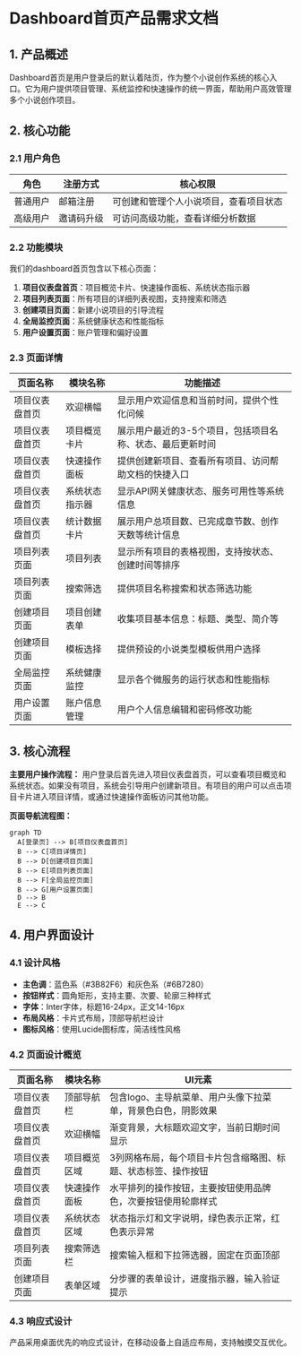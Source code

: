 # Dashboard首页产品需求文档

## 1. 产品概述

Dashboard首页是用户登录后的默认着陆页，作为整个小说创作系统的核心入口。它为用户提供项目管理、系统监控和快速操作的统一界面，帮助用户高效管理多个小说创作项目。

## 2. 核心功能

### 2.1 用户角色

| 角色 | 注册方式 | 核心权限 |
|------|----------|----------|
| 普通用户 | 邮箱注册 | 可创建和管理个人小说项目，查看项目状态 |
| 高级用户 | 邀请码升级 | 可访问高级功能，查看详细分析数据 |

### 2.2 功能模块

我们的dashboard首页包含以下核心页面：
1. **项目仪表盘首页**：项目概览卡片、快速操作面板、系统状态指示器
2. **项目列表页面**：所有项目的详细列表视图，支持搜索和筛选
3. **创建项目页面**：新建小说项目的引导流程
4. **全局监控页面**：系统健康状态和性能指标
5. **用户设置页面**：账户管理和偏好设置

### 2.3 页面详情

| 页面名称 | 模块名称 | 功能描述 |
|----------|----------|----------|
| 项目仪表盘首页 | 欢迎横幅 | 显示用户欢迎信息和当前时间，提供个性化问候 |
| 项目仪表盘首页 | 项目概览卡片 | 展示用户最近的3-5个项目，包括项目名称、状态、最后更新时间 |
| 项目仪表盘首页 | 快速操作面板 | 提供创建新项目、查看所有项目、访问帮助文档的快捷入口 |
| 项目仪表盘首页 | 系统状态指示器 | 显示API网关健康状态、服务可用性等系统信息 |
| 项目仪表盘首页 | 统计数据卡片 | 展示用户总项目数、已完成章节数、创作天数等统计信息 |
| 项目列表页面 | 项目列表 | 显示所有项目的表格视图，支持按状态、创建时间等排序 |
| 项目列表页面 | 搜索筛选 | 提供项目名称搜索和状态筛选功能 |
| 创建项目页面 | 项目创建表单 | 收集项目基本信息：标题、类型、简介等 |
| 创建项目页面 | 模板选择 | 提供预设的小说类型模板供用户选择 |
| 全局监控页面 | 系统健康监控 | 显示各个微服务的运行状态和性能指标 |
| 用户设置页面 | 账户信息管理 | 用户个人信息编辑和密码修改功能 |

## 3. 核心流程

**主要用户操作流程：**
用户登录后首先进入项目仪表盘首页，可以查看项目概览和系统状态。如果没有项目，系统会引导用户创建新项目。有项目的用户可以点击项目卡片进入项目详情，或通过快速操作面板访问其他功能。

**页面导航流程图：**
```mermaid
graph TD
  A[登录页] --> B[项目仪表盘首页]
  B --> C[项目详情页]
  B --> D[创建项目页面]
  B --> E[项目列表页面]
  B --> F[全局监控页面]
  B --> G[用户设置页面]
  D --> B
  E --> C
```

## 4. 用户界面设计

### 4.1 设计风格

- **主色调**：蓝色系（#3B82F6）和灰色系（#6B7280）
- **按钮样式**：圆角矩形，支持主要、次要、轮廓三种样式
- **字体**：Inter字体，标题16-24px，正文14-16px
- **布局风格**：卡片式布局，顶部导航栏设计
- **图标风格**：使用Lucide图标库，简洁线性风格

### 4.2 页面设计概览

| 页面名称 | 模块名称 | UI元素 |
|----------|----------|--------|
| 项目仪表盘首页 | 顶部导航栏 | 包含logo、主导航菜单、用户头像下拉菜单，背景色白色，阴影效果 |
| 项目仪表盘首页 | 欢迎横幅 | 渐变背景，大标题欢迎文字，当前日期时间显示 |
| 项目仪表盘首页 | 项目概览区域 | 3列网格布局，每个项目卡片包含缩略图、标题、状态标签、操作按钮 |
| 项目仪表盘首页 | 快速操作面板 | 水平排列的操作按钮，主要按钮使用品牌色，次要按钮使用轮廓样式 |
| 项目仪表盘首页 | 系统状态区域 | 状态指示灯和文字说明，绿色表示正常，红色表示异常 |
| 项目列表页面 | 搜索筛选栏 | 搜索输入框和下拉筛选器，固定在页面顶部 |
| 创建项目页面 | 表单区域 | 分步骤的表单设计，进度指示器，输入验证提示 |

### 4.3 响应式设计

产品采用桌面优先的响应式设计，在移动设备上自适应布局，支持触摸交互优化。